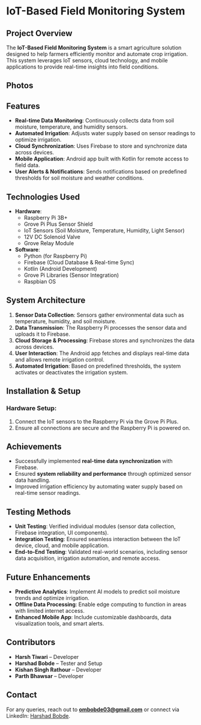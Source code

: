 # IoT-Based Field Monitoring System

## Project Overview
The **IoT-Based Field Monitoring System** is a smart agriculture solution designed to help farmers efficiently monitor and automate crop irrigation. This system leverages IoT sensors, cloud technology, and mobile applications to provide real-time insights into field conditions.
## Photos 


## Features
- **Real-time Data Monitoring**: Continuously collects data from soil moisture, temperature, and humidity sensors.
- **Automated Irrigation**: Adjusts water supply based on sensor readings to optimize irrigation.
- **Cloud Synchronization**: Uses Firebase to store and synchronize data across devices.
- **Mobile Application**: Android app built with Kotlin for remote access to field data.
- **User Alerts & Notifications**: Sends notifications based on predefined thresholds for soil moisture and weather conditions.

## Technologies Used
- **Hardware**:
  - Raspberry Pi 3B+
  - Grove Pi Plus Sensor Shield
  - IoT Sensors (Soil Moisture, Temperature, Humidity, Light Sensor)
  - 12V DC Solenoid Valve
  - Grove Relay Module
- **Software**:
  - Python (for Raspberry Pi)
  - Firebase (Cloud Database & Real-time Sync)
  - Kotlin (Android Development)
  - Grove Pi Libraries (Sensor Integration)
  - Raspbian OS

## System Architecture
1. **Sensor Data Collection**: Sensors gather environmental data such as temperature, humidity, and soil moisture.
2. **Data Transmission**: The Raspberry Pi processes the sensor data and uploads it to Firebase.
3. **Cloud Storage & Processing**: Firebase stores and synchronizes the data across devices.
4. **User Interaction**: The Android app fetches and displays real-time data and allows remote irrigation control.
5. **Automated Irrigation**: Based on predefined thresholds, the system activates or deactivates the irrigation system.

## Installation & Setup
### Hardware Setup:
1. Connect the IoT sensors to the Raspberry Pi via the Grove Pi Plus.
2. Ensure all connections are secure and the Raspberry Pi is powered on.
## Achievements
- Successfully implemented **real-time data synchronization** with Firebase.
- Ensured **system reliability and performance** through optimized sensor data handling.
- Improved irrigation efficiency by automating water supply based on real-time sensor readings.

## Testing Methods
- **Unit Testing**: Verified individual modules (sensor data collection, Firebase integration, UI components).
- **Integration Testing**: Ensured seamless interaction between the IoT device, cloud, and mobile application.
- **End-to-End Testing**: Validated real-world scenarios, including sensor data acquisition, irrigation automation, and remote access.

## Future Enhancements
- **Predictive Analytics**: Implement AI models to predict soil moisture trends and optimize irrigation.
- **Offline Data Processing**: Enable edge computing to function in areas with limited internet access.
- **Enhanced Mobile App**: Include customizable dashboards, data visualization tools, and smart alerts.

## Contributors
- **Harsh Tiwari** – Developer 
- **Harshad Bobde** – Tester and Setup
- **Kishan Singh Rathour** – Developer
- **Parth Bhawsar** – Developer
## Contact
For any queries, reach out to **ombobde03@gmail.com** or connect via LinkedIn: [Harshad Bobde](https://www.linkedin.com/in/harshad-bobde/).
